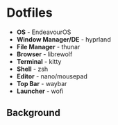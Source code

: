 # Dotfiles

-   **OS** - EndeavourOS
-   **Window Manager/DE** - hyprland
-   **File Manager** - thunar
-   **Browser** - librewolf
-   **Terminal** - kitty
-   **Shell** - zsh
-   **Editor** - nano/mousepad
-   **Top Bar** - waybar
-   **Launcher** - wofi

## Background
